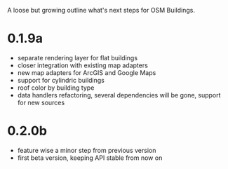 A loose but growing outline what's next steps for OSM Buildings.

# 0.1.9a

- separate rendering layer for flat buildings
- closer integration with existing map adapters
- new map adapters for ArcGIS and Google Maps
- support for cylindric buildings
- roof color by building type
- data handlers refactoring, several dependencies will be gone, support for new sources


# 0.2.0b

- feature wise a minor step from previous version
- first beta version, keeping API stable from now on


